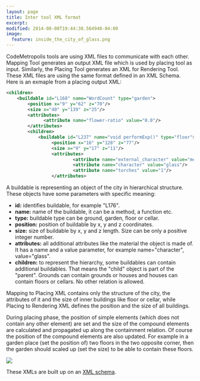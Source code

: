```yaml
---
layout: page
title: Inter tool XML format
excerpt: 
modified: 2014-08-08T19:44:38.564948-04:00
image:
  feature: inside_the_city_of_glass.png
---
```


CodeMetropolis tools are using XML files to communicate with each other. Mapping Tool generates an output XML file which is used by placing tool as input. Similarly, the Placing Tool generates an XML for Rendering Tool.
These XML files are using the same format defined in an XML Schema.
Here is an exmaple from a placing output XML:     

~~~ xml
<children>
    <buildable id="L168" name="WordCount" type="garden">
        <position x="9" y="62" z="70"/>
        <size x="40" y="139" z="25"/>
        <attributes>
              <attribute name="flower-ratio" value="0.0"/>
        </attributes>
        <children>
            <buildable id="L237" name="void performExp()" type="floor">
                 <position x="16" y="128" z="77"/>
                 <size x="9" y="17" z="11"/>
                 <attributes>
                         <attribute name="external_character" value="metal"/>
                         <attribute name="character" value="glass"/>
                         <attribute name="torches" value="1"/>
                 </attributes>
~~~   
 
A buildable is representing an object of the city in hierarchical structure. These objects have some parameters with specific meaning:

+ **id:** identifies buildable, for example "L176".
+ **name:** name of the buildable, it can be a method, a function etc.
+ **type:** buildable type can be ground, garden, floor or cellar.
+ **position:** position of buildable by x, y and z coordinates.
+ **size:** size of buildable by x, y and z length. Size can be only a positive integer number.
+ **attributes:** all additional attributes like the material the object is made of. It has a name and a value parameter, for example name="character", value="glass".
+ **children:** to represent the hierarchy, some buildables can contain additional buildables. That means the "child" object is part of the "parent". Grounds can contain grounds or houses and houses can contain floors or cellars. No other relation is allowed.

Mapping to Placing XML contains only the structure of the city, the attributes of it and the size of inner buildings like floor or cellar, while Placing to Rendering XML defines the position and the size of all buildings. 

During placing phase, the position of simple elements (which does not contain any other element) are set and the size of the compound elements are calculated and propagated up along the containment relation. Of course the position of the compound elements are also updated. For example in a garden place (set the position of) two floors in the two opposite corner, then the garden should scaled up (set the size) to be able to contain these floors.

<img src="{{ site.url }}/images/difference_between_MtP_PtR.png"/>

These XMLs are built up on an [XML schema][XML]. 

[XML]: <https://github.com/geryxyz/CodeMetropolis/blob/master/sources/codemetropolis-toolchain-commons/src/main/resources/cmxml_scheme.xsd>





